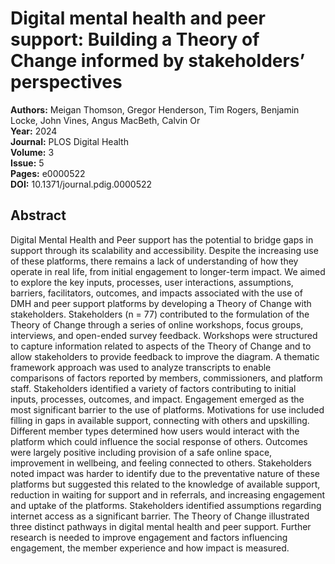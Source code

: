 # Digital mental health and peer support: Building a Theory of Change informed by stakeholders’ perspectives

**Authors:** Meigan Thomson, Gregor Henderson, Tim Rogers, Benjamin Locke, John Vines, Angus MacBeth, Calvin Or  
**Year:** 2024  
**Journal:** PLOS Digital Health  
**Volume:** 3  
**Issue:** 5  
**Pages:** e0000522  
**DOI:** 10.1371/journal.pdig.0000522  

## Abstract
Digital Mental Health and Peer support has the potential to bridge gaps in support through its scalability and accessibility. Despite the increasing use of these platforms, there remains a lack of understanding of how they operate in real life, from initial engagement to longer-term impact. We aimed to explore the key inputs, processes, user interactions, assumptions, barriers, facilitators, outcomes, and impacts associated with the use of DMH and peer support platforms by developing a Theory of Change with stakeholders. Stakeholders (n = 77) contributed to the formulation of the Theory of Change through a series of online workshops, focus groups, interviews, and open-ended survey feedback. Workshops were structured to capture information related to aspects of the Theory of Change and to allow stakeholders to provide feedback to improve the diagram. A thematic framework approach was used to analyze transcripts to enable comparisons of factors reported by members, commissioners, and platform staff. Stakeholders identified a variety of factors contributing to initial inputs, processes, outcomes, and impact. Engagement emerged as the most significant barrier to the use of platforms. Motivations for use included filling in gaps in available support, connecting with others and upskilling. Different member types determined how users would interact with the platform which could influence the social response of others. Outcomes were largely positive including provision of a safe online space, improvement in wellbeing, and feeling connected to others. Stakeholders noted impact was harder to identify due to the preventative nature of these platforms but suggested this related to the knowledge of available support, reduction in waiting for support and in referrals, and increasing engagement and uptake of the platforms. Stakeholders identified assumptions regarding internet access as a significant barrier. The Theory of Change illustrated three distinct pathways in digital mental health and peer support. Further research is needed to improve engagement and factors influencing engagement, the member experience and how impact is measured.


